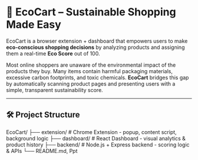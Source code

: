 # 🌿 EcoCart – Sustainable Shopping Made Easy

EcoCart is a browser extension + dashboard that empowers users to make **eco-conscious shopping decisions** by analyzing products and assigning them a real-time **Eco Score** out of 100.

Most online shoppers are unaware of the environmental impact of the products they buy. Many items contain harmful packaging materials, excessive carbon footprints, and toxic chemicals. **EcoCart** bridges this gap by automatically scanning product pages and presenting users with a simple, transparent sustainability score.

---

## 🛠️ Project Structure
EcoCart/
├── extension/ # Chrome Extension - popup, content script, background logic
├── dashboard/ # React Dashboard - visual analytics & product history
├── backend/ # Node.js + Express backend - scoring logic & APIs
└── README.md, Ppt
